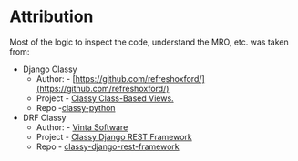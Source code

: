 # Attribution

Most of the logic to inspect the code, understand the MRO, etc. was taken from:

- Django Classy
    - Author: - [https://github.com/refreshoxford/](https://github.com/refreshoxford/)
    - Project - [Classy Class-Based Views.](https://ccbv.co.uk/)
    - Repo -[classy-python](https://github.com/classy-python/ccbv)
- DRF Classy
    - Author: - [Vinta Software](https://twitter.com/vintasoftware)
    - Project - [Classy Django REST Framework](https://www.cdrf.co/)
    - Repo - [classy-django-rest-framework](https://github.com/vintasoftware/classy-django-rest-framework)